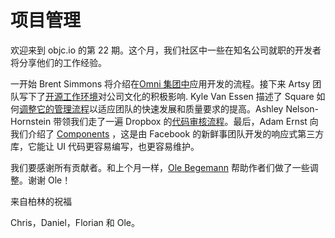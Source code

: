 # 项目管理

欢迎来到 objc.io 的第 22 期。这个月，我们社区中一些在知名公司就职的开发者将分享他们的工作经验。

一开始 Brent Simmons 将介绍在[Omni 集团中](/issue-22-1)应用开发的流程。接下来 Artsy 团队写下了[开源工作环境](/issue-22-2)对公司文化的积极影响. Kyle Van Essen 描述了 Square 如何[调整它的管理流程](/issue-22-3)以适应团队的快速发展和质量要求的提高。Ashley Nelson-Hornstein 带领我们走了一遍 Dropbox 的[代码审核流程](/issue-22-4)。最后，Adam Ernst 向我们介绍了 [Components](/issue-22-5) ，这是由 Facebook 的新鲜事团队开发的响应式第三方库，它能让 UI 代码更容易编写，也更容易维护。

我们要感谢所有贡献者。和上个月一样，[Ole Begemann](http://oleb.net) 帮助作者们做了一些调整。谢谢 Ole！

来自柏林的祝福

Chris，Daniel，Florian 和 Ole。
